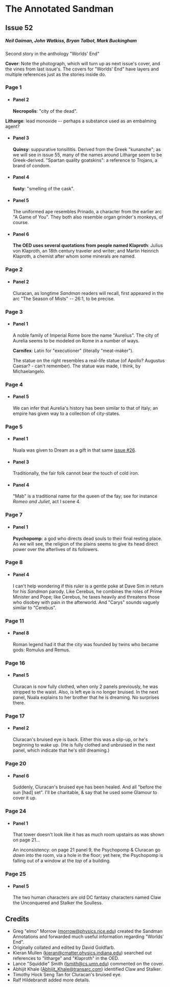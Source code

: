 # The Annotated Sandman

## Issue 52

##### Neil Gaiman, John Watkiss, Bryan Talbot, Mark Buckingham

Second story in the anthology "Worlds' End"

**Cover**: Note the photograph, which will turn up as next issue's cover, and the vines from last issue's. The covers for "Worlds' End" have layers and multiple references just as the stories inside do.

### Page 1

- #### Panel 2

  **Necropolis**: "city of the dead".

**Litharge**: lead monoxide -- perhaps a substance used as an embalming agent?

- #### Panel 3

  **Quinsy**: suppurative tonsillitis. Derived from the Greek "kunanche"; as we will see in issue 55, many of the names around Litharge seem to be Greek-derived. "Spartan quality goatskins": a reference to Trojans, a brand of condom.

- #### Panel 4

  **fusty**: "smelling of the cask".

- #### Panel 5

  The uniformed ape resembles Prinado, a character from the earlier arc "A Game of You". They both also resemble organ grinder's monkeys, of course.

- #### Panel 6

  **The OED uses several quotations from people named Klaproth**: Julius von Klaproth, an 18th century traveler and writer; and Martin Heinrich Klaproth, a chemist after whom some minerals are named.

### Page 2

- #### Panel 2

  Cluracan, as longtime _Sandman_ readers will recall, first appeared in the arc "The Season of Mists" -- 26:1, to be precise.

### Page 3

- #### Panel 1

  A noble family of Imperial Rome bore the name "Aurelius". The city of Aurelia seems to be modeled on Rome in a number of ways.

  **Carnifex**: Latin for "executioner" (literally "meat-maker").

  The statue on the right resembles a real-life statue (of Apollo? Augustus Caesar? - can't remember). The statue was made, I think, by Michaelangelo.

### Page 4

- #### Panel 5

  We can infer that Aurelia's history has been similar to that of Italy; an empire has given way to a collection of city-states.

### Page 5

- #### Panel 1

  Nuala was given to Dream as a gift in that same [issue #26](sandman.26.md).

- #### Panel 3

  Traditionally, the fair folk cannot bear the touch of cold iron.

- #### Panel 4

  "Mab" is a traditional name for the queen of the fay; see for instance _Romeo and Juliet_, act I scene 4.

### Page 7

- #### Panel 1

  **Psychopomp**: a god who directs dead souls to their final resting place. As we will see, the religion of the plains seems to give its head direct power over the afterlives of its followers.

### Page 8

- #### Panel 4

  I can't help wondering if this ruler is a gentle poke at Dave Sim in return for his _Sandman_ parody. Like Cerebus, he combines the roles of Prime Minister and Pope; like Cerebus, he taxes heavily and threatens those who disobey with pain in the afterworld. And "Carys" sounds vaguely similar to "Cerebus".

### Page 11

- #### Panel 8

  Roman legend had it that the city was founded by twins who became gods: Romulus and Remus.

### Page 16

- #### Panel 5

  Cluracan is now fully clothed, when only 2 panels previously, he was stripped to the waist. Also, is left eye is no longer bruised. In the next panel, Nuala explains to her brother that he is dreaming. No surprises there.

### Page 17

- #### Panel 2

  Cluracan's bruised eye is back. Either this was a slip-up, or he's beginning to wake up. (He is fully clothed and unbruised in the next panel, which indicate that he's still dreaming.)

### Page 20

- #### Panel 6

  Suddenly, Cluracan's bruised eye has been healed. And all "before the sun [had] set". I'll be charitable, & say that he used some Glamour to cover it up.

### Page 24

- #### Panel 1

  That tower doesn't look like it has as much room upstairs as was shown on page 21...

  An inconsistency: on page 21 panel 9, the Psychopomp & Cluracan go _down_ into the room, via a hole in the floor; yet here, the Psychopomp is falling out of a window at the _top_ of a building.

### Page 25

- #### Panel 5

  The two human characters are old DC fantasy characters named Claw the Unconquered and Stalker the Soulless.

## Credits

- Greg "elmo" Morrow (morrow@physics.rice.edu) created the Sandman Annotations and forwarded much useful information regarding "Worlds' End".
- Originally collated and edited by David Goldfarb.
- Kieran Mullen (kieran@cmatter.physics.indiana.edu) searched out
  references to "litharge" and "Klaproth" in the OED.
- Lance "Squiddie" Smith (lsmith@cs.umn.edu) commented on the cover.
- Abhijit Khale (Abhijit_Khale@transarc.com) identified Claw and
  Stalker.
- Timothy Hock Seng Tan for Cluracan's bruised eye.
- Ralf Hildebrandt added more details.
